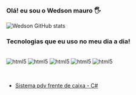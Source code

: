 ### Olá! eu sou o Wedson mauro 🖐️

<!--[![Youtube](https://img.shields.io/badge/YouTube-FF0000?style=for-the-badge&logo=youtube&logoColor=white)](https://www.youtube.com/@WPSistemas/videos)
[![Instagram](https://img.shields.io/badge/Instagram-E4405F?style=for-the-badge&logo=instagram&logoColor=white)](https://www.youtube.com/@WPSistemas)-->

![Wedson GitHub stats](https://github-readme-stats.vercel.app/api?username=devwedson&show_icons=true&theme=dracula)

### Tecnologias que eu uso no meu dia a dia!

<div style="display: inline_block"><br/>
    <img align="center" alt="html5" src="https://img.shields.io/badge/C%23-239120?style=for-the-badge&logo=c-sharp&logoColor=white" />
    <img align="center" alt="html5" src="https://img.shields.io/badge/Laravel-FF2D20?style=for-the-badge&logo=laravel&logoColor=white" />
    <img align="center" alt="html5" src="https://img.shields.io/badge/CSS3-1572B6?style=for-the-badge&logo=css3&logoColor=white" />
    <img align="center" alt="html5" src="https://img.shields.io/badge/HTML5-E34F26?style=for-the-badge&logo=html5&logoColor=white" />
    <img align="center" alt="html5" src="https://img.shields.io/badge/JavaScript-F7DF1E?style=for-the-badge&logo=javascript&logoColor=black" />
</div><br>

## 

- [Sistema pdv frente de caixa - C# ](https://www.youtube.com/watch?v=lXrqslLUsfA)<br>
